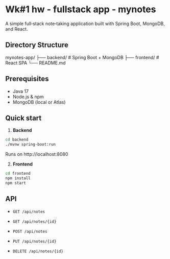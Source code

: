 # Wk#1 hw - fullstack app - mynotes

A simple full‑stack note‑taking application built 
with Spring Boot, MongoDB, and React.

##  Directory Structure

mynotes-app/
├── backend/ # Spring Boot + MongoDB
├── frontend/ # React SPA
└── README.md

## Prerequisites
- Java 17
- Node.js & npm
- MongoDB (local or Atlas)

## Quick start

1. **Backend**
```bash
cd backend
./mvnw spring-boot:run
```
Runs on http://localhost:8080

2. **Frontend**
```bash
cd frontend
npm install
npm start
```

## API

- `GET /api/notes`
    
- `GET /api/notes/{id}`
    
- `POST /api/notes`
    
- `PUT /api/notes/{id}`
    
- `DELETE /api/notes/{id}`
    
